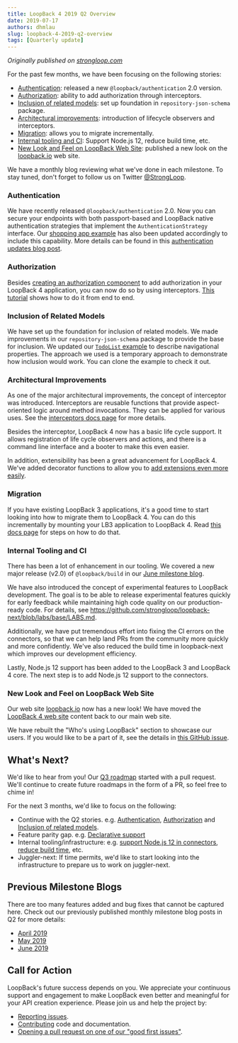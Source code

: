```yaml
---
title: LoopBack 4 2019 Q2 Overview
date: 2019-07-17
authors: dhmlau
slug: loopback-4-2019-q2-overview
tags: [Quarterly update]
---
```


_Originally published on [strongloop.com](https://strongloop.com)_

For the past few months, we have been focusing on the following stories: 

- [Authentication](#authentication): released a new `@loopback/authentication` 2.0 version.
- [Authorization](#authorization): ability to add authorization through interceptors.
- [Inclusion of related models](#inclusion_of_related_models): set up foundation in `repository-json-schema` package.
- [Architectural improvements](#architectural_improvements): introduction of lifecycle observers and interceptors.
- [Migration](#migration): allows you to migrate incrementally.
- [Internal tooling and CI](#internal_tooling_and_ci): Support Node.js 12, reduce build time, etc.
- [New Look and Feel on LoopBack Web Site](#new_look_and_feel_on_loopBack_web_site): published a new look on the [loopback.io](https://loopback.io) web site.

We have a monthly blog reviewing what we've done in each milestone. To stay tuned, don't forget to follow us on Twitter [@StrongLoop](https://twitter.com/@StrongLoop).

<!--truncate-->

### Authentication

We have recently released `@loopback/authentication` 2.0. Now you can secure your endpoints with both passport-based and LoopBack native authentication strategies that implement the `AuthenticationStrategy` interface. Our [shopping app example](https://github.com/strongloop/loopback4-example-shopping) has also been updated accordingly to include this capability. More details can be found in this [authentication updates blog post](https://strongloop.com/strongblog/loopback-4-authentication-updates/).

### Authorization

Besides [creating an authorization component](https://loopback.io/doc/en/lb4/Loopback-component-authorization.html) to add authorization in your LoopBack 4 application, you can now do so by using interceptors. [This tutorial](https://strongloop.com/strongblog/building-an-online-game-with-loopback-4-pt4/) shows how to do it from end to end.

### Inclusion of Related Models

We have set up the foundation for inclusion of related models. We made improvements in our `repository-json-schema` package to provide the base for inclusion. We updated our [`TodoList` example](https://github.com/strongloop/loopback-next/tree/master/examples/todo-list/) to describe navigational properties. The approach we used is a temporary approach to demonstrate how inclusion would work. You can clone the example to check it out.

### Architectural Improvements

As one of the major architectural improvements, the concept of interceptor was introduced. Interceptors are reusable functions that provide aspect-oriented logic around method invocations. They can be applied for various uses. See the [interceptors docs page](https://loopback.io/doc/en/lb4/Interceptors.html) for more details.

Besides the interceptor, LoopBack 4 now has a basic life cycle support. It allows registration of life cycle observers and actions, and there is a command line interface and a booter to make this even easier.

In addition, extensibility has been a great advancement for LoopBack 4. We've added decorator functions to allow you to [add extensions even more easily](https://loopback.io/doc/en/lb4/Extension-point-and-extensions.html).

### Migration

If you have existing LoopBack 3 applications, it's a good time to start looking into how to migrate them to LoopBack 4. You can do this incrementally by mounting your LB3 application to LoopBack 4. Read [this docs page](https://loopback.io/doc/en/lb4/Migrating-from-LoopBack-3.html) for steps on how to do that.

### Internal Tooling and CI

There has been a lot of enhancement in our tooling. We covered a new major release (v2.0) of `@loopback/build` in our [June milestone blog](https://strongloop.com/strongblog/loopback-june-2019-milestone/). 

We have also introduced the concept of experimental features to LoopBack development. The goal is to be able to release experimental features quickly for early feedback while maintaining high code quality on our production-ready code. For details, see https://github.com/strongloop/loopback-next/blob/labs/base/LABS.md. 

Additionally, we have put tremendous effort into fixing the CI errors on the connectors, so that we can help land PRs from the community more quickly and more confidently. We've also reduced the build time in loopback-next which improves our development efficiency.

Lastly, Node.js 12 support has been added to the LoopBack 3 and LoopBack 4 core. The next step is to add Node.js 12 support to the connectors. 

### New Look and Feel on LoopBack Web Site

Our web site [loopback.io](https://loopback.io) now has a new look! We have moved the [LoopBack 4 web site](https://v4.loopback.io) content back to our main web site.

We have rebuilt the "Who's using LoopBack" section to showcase our users. If you would like to be a part of it, see the details in [this GitHub issue](https://github.com/strongloop/loopback-next/issues/3047).

## What's Next?

We'd like to hear from you! Our [Q3 roadmap](https://github.com/strongloop/loopback-next/tree/master/docs/ROADMAP.md) started with a pull request. We'll continue to create future roadmaps in the form of a PR, so feel free to chime in!

For the next 3 months, we'd like to focus on the following:

- Continue with the Q2 stories. e.g. [Authentication](https://github.com/strongloop/loopback-next/issues/3242), [Authorization](https://github.com/strongloop/loopback-next/issues/538) and [Inclusion of related models](https://github.com/strongloop/loopback-next/issues/1352).
- Feature parity gap. e.g. [Declarative support](https://github.com/strongloop/loopback-next/issues/2036)
- Internal tooling/infrastructure: e.g. [support Node.js 12 in connectors](https://github.com/strongloop/loopback-next/issues/3072), [reduce build time](https://github.com/strongloop/loopback-next/issues/3161), etc.
- Juggler-next: If time permits, we'd like to start looking into the infrastructure to prepare us to work on juggler-next.

## Previous Milestone Blogs

There are too many features added and bug fixes that cannot be captured here. Check out our previously published monthly milestone blog posts in Q2 for more details: 

- [April 2019](https://strongloop.com/strongblog/april-2019-milestone/)
- [May 2019](https://strongloop.com/strongblog/may-2019-milestone/)
- [June 2019](https://strongloop.com/strongblog/loopback-june-2019-milestone/)

## Call for Action

LoopBack's future success depends on you. We appreciate your continuous support and engagement to make LoopBack even better and meaningful for your API creation experience. Please join us and help the project by:

- [Reporting issues](https://github.com/strongloop/loopback-next/issues).
- [Contributing](https://github.com/strongloop/loopback-next/blob/master/docs/CONTRIBUTING.md)
  code and documentation.
- [Opening a pull request on one of our "good first issues"](https://github.com/strongloop/loopback-next/labels/good%20first%20issue).
